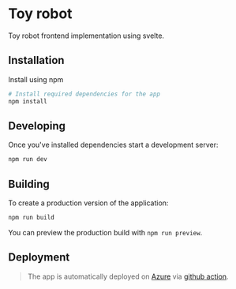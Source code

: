 # Toy robot

Toy robot frontend implementation using svelte.

## Installation

Install using npm

```bash
# Install required dependencies for the app
npm install
```

## Developing

Once you've installed dependencies start a development server:

```bash
npm run dev
```

## Building

To create a production version of the application:

```bash
npm run build
```

You can preview the production build with `npm run preview`.

## Deployment

> The app is automatically deployed on [Azure](https://toyrobot.austwel.xyz) via [github action](https://github.com/austwel/toyrobot/blob/main/.github/workflows/main_ms-toyrobot-frontend.yml).
